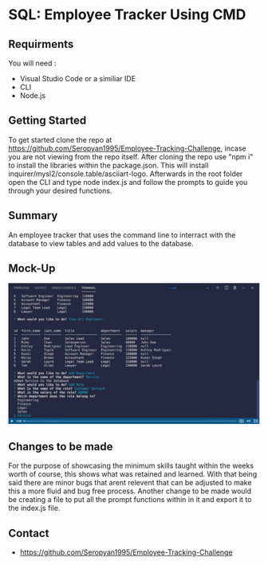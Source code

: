 #  SQL: Employee Tracker Using CMD

## Requirments
You will need :

 -  Visual Studio Code or a similiar IDE
 - CLI
 - Node.js

## Getting Started
To get started clone the repo at https://github.com/Seropyan1995/Employee-Tracking-Challenge, incase you are not viewing from the repo itself. After cloning the repo use "npm i" to install the libraries within the package.json. This will install inquirer/mysl2/console.table/asciiart-logo. Afterwards in the root folder open the CLI and type node index.js and follow the prompts to guide you through your desired functions.

## Summary
An employee tracker that uses the command line to interract with the database to view tables and add values to the database.

## Mock-Up
[![A video thumbnail shows the command-line employee management application with a play button overlaying the view.](./Assets/Screenshot.png)](https://2u-20.wistia.com/medias/2lnle7xnpk)

## Changes to be made
For the purpose of showcasing the minimum skills taught within the weeks worth of course, this shows what was retained and learned. With that being said there are minor bugs that arent relevent that can be adjusted to make this a more fluid and bug free process. Another change to be made would be creating a file to put all the prompt functions within in it and export it to the index.js file.
## Contact
- https://github.com/Seropyan1995/Employee-Tracking-Challenge
